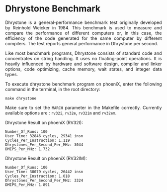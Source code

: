 Dhrystone Benchmark
==========================

<div align="justify">

Dhrystone is a general-performance benchmark test originally developed by Reinhold Weicker in 1984. This benchmark is used to measure and compare the performance of different computers or, in this case, the efficiency of the code generated for the same computer by different compilers. The test reports general performance in Dhrystone per second.

Like most benchmark programs, Dhrystone consists of standard code and concentrates on string handling. It uses no floating-point operations. It is heavily influenced by hardware and software design, compiler and linker options, code optimizing, cache memory, wait states, and integer data types.

To execute dhrystone benchmark program on phoeniX, enter the following command in the terminal, in the root directory:
```shell
make dhrystone
```
Make sure to set the `MARCH` parameter in the Makefile correctly. Currently available options are : `rv32i`, `rv32e`, `rv32im` and `rv32em`.

Dhrystone Result on phoeniX (RV32I):
```
Number_Of_Runs: 100
User_Time: 32846 cycles, 29341 insn
Cycles_Per_Instruction: 1.119
Dhrystones_Per_Second_Per_MHz: 3044
DMIPS_Per_MHz: 1.732
```

Dhrystone Result on phoeniX (RV32IM):
```
Number_Of_Runs: 100
User_Time: 30079 cycles, 26442 insn
Cycles_Per_Instruction: 1.018
Dhrystones_Per_Second_Per_MHz: 3324
DMIPS_Per_MHz: 1.891
```

</div>